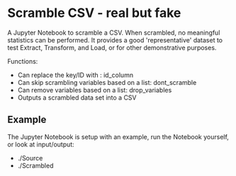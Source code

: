 # Scramble CSV - real but fake

A Jupyter Notebook to scramble a CSV. When scrambled, no meaningful statistics can be performed.
It provides a good 'representative' dataset to test Extract, Transform, and Load, or for other
demonstrative purposes.

Functions:
* Can replace the key/ID with <tstxxxxxxxx>: id_column
* Can skip scrambling variables based on a list: dont_scramble
* Can remove variables based on a list: drop_variables
* Outputs a scrambled data set into a CSV

 ## Example
The Jupyter Notebook is setup with an example, run the Notebook yourself, or look at input/output:
* ./Source
* ./Scrambled
